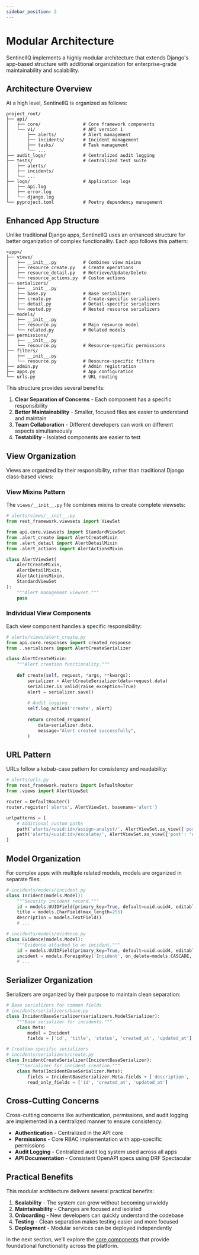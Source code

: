 ```yaml
---
sidebar_position: 2
---
```


# Modular Architecture

SentinelIQ implements a highly modular architecture that extends Django's app-based structure with additional organization for enterprise-grade maintainability and scalability.

## Architecture Overview

At a high level, SentinelIQ is organized as follows:

```
project_root/
├── api/
│   ├── core/                # Core framework components
│   └── v1/                  # API version 1
│       ├── alerts/          # Alert management
│       ├── incidents/       # Incident management
│       ├── tasks/           # Task management
│       └── ...
├── audit_logs/              # Centralized audit logging
├── tests/                   # Centralized test suite
│   ├── alerts/
│   ├── incidents/
│   └── ...
├── logs/                    # Application logs
│   ├── api.log
│   ├── error.log
│   └── django.log
└── pyproject.toml           # Poetry dependency management
```

## Enhanced App Structure

Unlike traditional Django apps, SentinelIQ uses an enhanced structure for better organization of complex functionality. Each app follows this pattern:

```
<app>/
├── views/
│   ├── __init__.py          # Combines view mixins
│   ├── resource_create.py   # Create operations
│   ├── resource_detail.py   # Retrieve/Update/Delete
│   └── resource_actions.py  # Custom actions
├── serializers/
│   ├── __init__.py
│   ├── base.py              # Base serializers
│   ├── create.py            # Create-specific serializers
│   ├── detail.py            # Detail-specific serializers
│   └── nested.py            # Nested resource serializers
├── models/
│   ├── __init__.py
│   ├── resource.py          # Main resource model
│   └── related.py           # Related models
├── permissions/
│   ├── __init__.py
│   └── resource.py          # Resource-specific permissions
├── filters/
│   ├── __init__.py
│   └── resource.py          # Resource-specific filters
├── admin.py                 # Admin registration
├── apps.py                  # App configuration
└── urls.py                  # URL routing
```

This structure provides several benefits:

1. **Clear Separation of Concerns** - Each component has a specific responsibility
2. **Better Maintainability** - Smaller, focused files are easier to understand and maintain
3. **Team Collaboration** - Different developers can work on different aspects simultaneously
4. **Testability** - Isolated components are easier to test

## View Organization

Views are organized by their responsibility, rather than traditional Django class-based views:

### View Mixins Pattern

The `views/__init__.py` file combines mixins to create complete viewsets:

```python
# alerts/views/__init__.py
from rest_framework.viewsets import ViewSet

from api.core.viewsets import StandardViewSet
from .alert_create import AlertCreateMixin
from .alert_detail import AlertDetailMixin
from .alert_actions import AlertActionsMixin

class AlertViewSet(
    AlertCreateMixin,
    AlertDetailMixin,
    AlertActionsMixin,
    StandardViewSet
):
    """Alert management viewset."""
    pass
```

### Individual View Components

Each view component handles a specific responsibility:

```python
# alerts/views/alert_create.py
from api.core.responses import created_response
from ..serializers import AlertCreateSerializer

class AlertCreateMixin:
    """Alert creation functionality."""
    
    def create(self, request, *args, **kwargs):
        serializer = AlertCreateSerializer(data=request.data)
        serializer.is_valid(raise_exception=True)
        alert = serializer.save()
        
        # Audit logging
        self.log_action('create', alert)
        
        return created_response(
            data=serializer.data,
            message="Alert created successfully",
        )
```

## URL Pattern

URLs follow a kebab-case pattern for consistency and readability:

```python
# alerts/urls.py
from rest_framework.routers import DefaultRouter
from .views import AlertViewSet

router = DefaultRouter()
router.register('alerts', AlertViewSet, basename='alert')

urlpatterns = [
    # Additional custom paths
    path('alerts/<uuid:id>/assign-analyst/', AlertViewSet.as_view({'post': 'assign_analyst'})),
    path('alerts/<uuid:id>/escalate/', AlertViewSet.as_view({'post': 'escalate'})),
]
```

## Model Organization

For complex apps with multiple related models, models are organized in separate files:

```python
# incidents/models/incident.py
class Incident(models.Model):
    """Security incident record."""
    id = models.UUIDField(primary_key=True, default=uuid.uuid4, editable=False)
    title = models.CharField(max_length=255)
    description = models.TextField()
    # ...

# incidents/models/evidence.py
class Evidence(models.Model):
    """Evidence attached to an incident."""
    id = models.UUIDField(primary_key=True, default=uuid.uuid4, editable=False)
    incident = models.ForeignKey('Incident', on_delete=models.CASCADE, related_name='evidence')
    # ...
```

## Serializer Organization

Serializers are organized by their purpose to maintain clean separation:

```python
# Base serializers for common fields
# incidents/serializers/base.py
class IncidentBaseSerializer(serializers.ModelSerializer):
    """Base serializer for incidents."""
    class Meta:
        model = Incident
        fields = ['id', 'title', 'status', 'created_at', 'updated_at']

# Creation-specific serializers
# incidents/serializers/create.py
class IncidentCreateSerializer(IncidentBaseSerializer):
    """Serializer for incident creation."""
    class Meta(IncidentBaseSerializer.Meta):
        fields = IncidentBaseSerializer.Meta.fields + ['description', 'severity']
        read_only_fields = ['id', 'created_at', 'updated_at']
```

## Cross-Cutting Concerns

Cross-cutting concerns like authentication, permissions, and audit logging are implemented in a centralized manner to ensure consistency:

- **Authentication** - Centralized in the API core
- **Permissions** - Core RBAC implementation with app-specific permissions
- **Audit Logging** - Centralized audit log system used across all apps
- **API Documentation** - Consistent OpenAPI specs using DRF Spectacular

## Practical Benefits

This modular architecture delivers several practical benefits:

1. **Scalability** - The system can grow without becoming unwieldy
2. **Maintainability** - Changes are focused and isolated
3. **Onboarding** - New developers can quickly understand the codebase
4. **Testing** - Clean separation makes testing easier and more focused
5. **Deployment** - Modular services can be deployed independently

In the next section, we'll explore the [core components](core-components) that provide foundational functionality across the platform. 